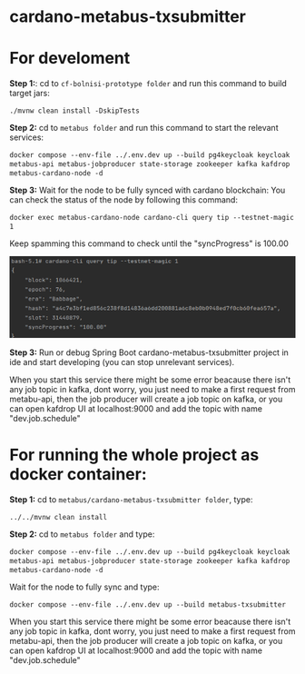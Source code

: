 # cardano-metabus-txsubmitter

# For develoment
**Step 1:**: cd to `cf-bolnisi-prototype folder` and run this command to build target jars:
```
./mvnw clean install -DskipTests
```

**Step 2:** cd to `metabus folder` and run this command to start the relevant services:

```
docker compose --env-file ../.env.dev up --build pg4keycloak keycloak metabus-api metabus-jobproducer state-storage zookeeper kafka kafdrop metabus-cardano-node -d
```

**Step 3:** Wait for the node to be fully synced with cardano blockchain:
You can check the status of the node by following this command:

```
docker exec metabus-cardano-node cardano-cli query tip --testnet-magic 1
```
Keep spamming this command to check until the "syncProgress" is 100.00

![/img.png](syncProgress.png)

**Step 3:** Run or debug Spring Boot cardano-metabus-txsubmitter project in ide and start developing (you can stop unrelevant services).

When you start this service there might be some error beacause there isn't any job topic in kafka,
dont worry, you just need to make a first request from metabu-api, then the job producer will create a
job topic on kafka, or you can open kafdrop UI at localhost:9000 and add the topic with name "dev.job.schedule"
# For running the whole project as docker container:
**Step 1:** cd to `metabus/cardano-metabus-txsubmitter folder`, type:

```
../../mvnw clean install
```

**Step 2:** cd to `metabus folder` and type:

```
docker compose --env-file ../.env.dev up --build pg4keycloak keycloak metabus-api metabus-jobproducer state-storage zookeeper kafka kafdrop metabus-cardano-node -d
```

Wait for the node to fully sync and type:
```
docker compose --env-file ../.env.dev up --build metabus-txsubmitter
```

When you start this service there might be some error beacause there isn't any job topic in kafka,
dont worry, you just need to make a first request from metabu-api, then the job producer will create a 
job topic on kafka, or you can open kafdrop UI at localhost:9000 and add the topic with name "dev.job.schedule"